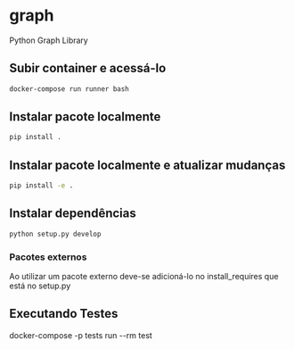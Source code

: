 # graph
Python Graph Library

## Subir container e acessá-lo
```bash
docker-compose run runner bash
```

## Instalar pacote localmente
```bash
pip install .
```

## Instalar pacote localmente e atualizar mudanças
```bash
pip install -e .
```

## Instalar dependências
```bash
python setup.py develop
```

### Pacotes externos
Ao utilizar um pacote externo deve-se adicioná-lo no install_requires que está no setup.py


## Executando Testes
docker-compose -p tests run --rm test
